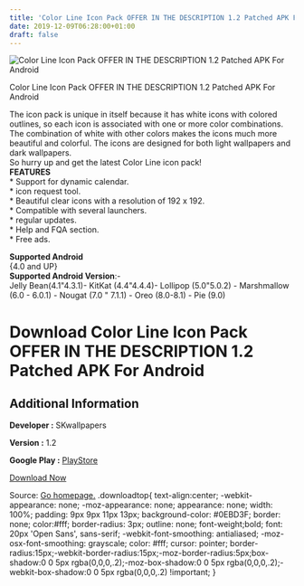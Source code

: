 ```yaml
---
title: 'Color Line Icon Pack OFFER IN THE DESCRIPTION 1.2 Patched APK For Android'
date: 2019-12-09T06:28:00+01:00
draft: false
---
```


![Color Line Icon Pack OFFER IN THE DESCRIPTION 1.2 Patched APK For Android](https://i2.wp.com/apkhome.net/wp-content/uploads/2019/11/Color-Line-Icon-Pack-OFFER-IN-THE-DESCRIPTION-1.2-Patched.png "Color Line Icon Pack OFFER IN THE DESCRIPTION 1.2 Patched APK For Android")

  

Color Line Icon Pack OFFER IN THE DESCRIPTION 1.2 Patched APK For Android

The icon pack is unique in itself because it has white icons with colored outlines, so each icon is associated with one or more color combinations. The combination of white with other colors makes the icons much more beautiful and colorful. The icons are designed for both light wallpapers and dark wallpapers.  
So hurry up and get the latest Color Line icon pack!  
**FEATURES**  
\* Support for dynamic calendar.  
\* icon request tool.  
\* Beautiful clear icons with a resolution of 192 x 192.  
\* Compatible with several launchers.  
\* regular updates.  
\* Help and FQA section.  
\* Free ads.

**Supported Android**  
{4.0 and UP}  
**Supported Android Version**:-  
Jelly Bean(4.1"4.3.1)- KitKat (4.4"4.4.4)- Lollipop (5.0"5.0.2) - Marshmallow (6.0 - 6.0.1) - Nougat (7.0 " 7.1.1) - Oreo (8.0-8.1) - Pie (9.0)

Download Color Line Icon Pack OFFER IN THE DESCRIPTION 1.2 Patched APK For Android
==================================================================================

Additional Information
----------------------

**Developer :** SKwallpapers

**Version :** 1.2

**Google Play :** [PlayStore](https://play.google.com/store/apps/details?id=color.line.iconpack)

  

[Download Now](https://store4app.co/post/color-line-icon-pack-offer-in-the-description-1-2-patched-apk-for-android_1574940129)

  
Source: [Go homepage.](https://store4app.co/post/color-line-icon-pack-offer-in-the-description-1-2-patched-apk-for-android_1574940129) .downloadtop{ text-align:center; -webkit-appearance: none; -moz-appearance: none; appearance: none; width: 100%; padding: 9px 9px 11px 13px; background-color: #0EBD3F; border: none; color:#fff; border-radius: 3px; outline: none; font-weight;bold; font: 20px 'Open Sans', sans-serif; -webkit-font-smoothing: antialiased; -moz-osx-font-smoothing: grayscale; color: #fff; cursor: pointer; border-radius:15px;-webkit-border-radius:15px;-moz-border-radius:5px;box-shadow:0 0 5px rgba(0,0,0,.2);-moz-box-shadow:0 0 5px rgba(0,0,0,.2);-webkit-box-shadow:0 0 5px rgba(0,0,0,.2) !important; }